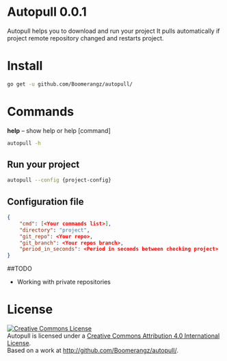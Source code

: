Autopull 0.0.1
============

Autopull helps you to download and run your project
It pulls automatically if project remote repository changed and restarts project.

Install
=======

```sh
go get -u github.com/Boomerangz/autopull/
```

Commands
========

**help** – show help or help [command]

```sh
autopull -h
```

## Run your project

```sh
autopull --config {project-config}
```
## Configuration file

```json
{
    "cmd": [<Your commands list>],
    "directory": "project",
    "git_repo": <Your repo>,
    "git_branch": <Your repos branch>,
    "period_in_seconds": <Period in seconds between checking project>
}
```

##TODO
-  Working with private repositories


License
=======

<a rel="license" href="http://creativecommons.org/licenses/by/4.0/"><img alt="Creative Commons License" style="border-width:0" src="http://i.creativecommons.org/l/by/4.0/88x31.png" /></a><br /><span xmlns:dct="http://purl.org/dc/terms/" property="dct:title">Autopull</span> is licensed under a <a rel="license" href="http://creativecommons.org/licenses/by/4.0/">Creative Commons Attribution 4.0 International License</a>.<br />Based on a work at <a xmlns:dct="http://purl.org/dc/terms/" href="http://github.com/Boomerangz/autopull/" rel="dct:source">http://github.com/Boomerangz/autopull/</a>.